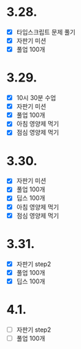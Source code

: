 # 3.28.

- [x] 타입스크립트 문제 풀기
- [x] 자판기 미션
- [x] 풀업 100개

# 3.29.

- [x] 10시 30분 수업
- [x] 자판기 미션
- [x] 풀업 100개
- [x] 아침 영양제 먹기
- [x] 점심 영양제 먹기

# 3.30.

- [x] 자판기 미션
- [x] 풀업 100개
- [x] 딥스 100개
- [x] 아침 영양제 먹기
- [x] 점심 영양제 먹기

# 3.31.

- [x] 자판기 step2
- [x] 풀업 100개
- [x] 딥스 100개

# 4.1.

- [ ] 자판기 step2
- [ ] 풀업 100개

